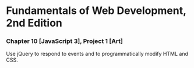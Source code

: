# Fundamentals of Web Development, 2nd Edition
### Chapter 10 [JavaScript 3], Project 1 [Art]
Use jQuery to respond to events and to programmatically modify HTML and CSS.

  

